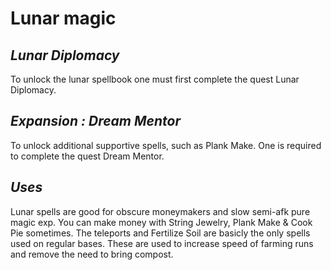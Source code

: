 # Lunar magic
## _Lunar Diplomacy_
To unlock the lunar spellbook one must first complete the quest Lunar Diplomacy.

## _Expansion : Dream Mentor_
To unlock additional supportive spells, such as Plank Make.
One is required to complete the quest Dream Mentor.

## _Uses_
Lunar spells are good for obscure moneymakers and slow semi-afk pure magic exp.
You can make money with String Jewelry, Plank Make & Cook Pie sometimes.
The teleports and Fertilize Soil are basicly the only spells used on regular bases.
These are used to increase speed of farming runs and remove the need to bring compost.